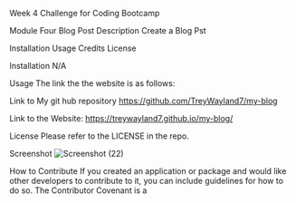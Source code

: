 Week 4 Challenge for Coding Bootcamp

Module Four Blog Post
Description
Create a Blog Pst

Installation
Usage
Credits
License

Installation
N/A

Usage
The link the the website is as follows: 

Link to My git hub repository https://github.com/TreyWayland7/my-blog

Link to the Website: https://treywayland7.github.io/my-blog/

License
Please refer to the LICENSE in the repo.

Screenshot
![Screenshot (22)](https://github.com/TreyWayland7/my-blog/assets/168800234/a80a7faf-a49f-4621-98a0-d7a83d64323b)

How to Contribute
If you created an application or package and would like other developers to contribute to it, you can include guidelines for how to do so. The Contributor Covenant is a